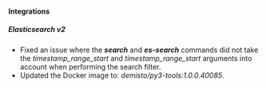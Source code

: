 
#### Integrations
##### Elasticsearch v2
- Fixed an issue where the ***search*** and ***es-search*** commands did not take the *timestamp_range_start* and *timestamp_range_start* arguments into account when performing the search filter.
- Updated the Docker image to: *demisto/py3-tools:1.0.0.40085*.